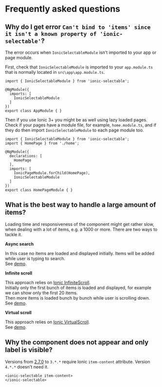 # Frequently asked questions

## Why do I get error `Can't bind to 'items' since it isn't a known property of 'ionic-selectable'`?

The error occurs when `IonicSelectableModule` isn't imported to your app or page module.

First, check that `IonicSelectableModule` is imported to your `app.module.ts` that is normally located in `src\app\app.module.ts`.

```
import { IonicSelectableModule } from 'ionic-selectable';

@NgModule({
  imports: [
    IonicSelectableModule
  ]
})
export class AppModule { }
```

Then if you use Ionic 3+ you might be as well using lazy loaded pages. Check if your pages have a module file, for example, `home.module.ts`, and if they do then import `IonicSelectableModule` to each page module too.

```
import { IonicSelectableModule } from 'ionic-selectable';
import { HomePage } from './home';

@NgModule({
  declarations: [
    HomePage
  ],
  imports: [
    IonicPageModule.forChild(HomePage),
    IonicSelectableModule
  ]
})
export class HomePageModule { }
```

## What is the best way to handle a large amount of items?

Loading time and responsiveness of the component might get rather slow, when dealing with a lot of items, e.g. a 1000 or more.
There are two ways to tackle it.

**Async search**

In this case no items are loaded and displayed initially. Items will be added while user is typing to search.  
See [demo](/search-items-asynchronously).

**Infinite scroll**

This approach relies on <a href="https://ionicframework.com/docs/api/infinite-scroll" target="_blank">Ionic InfiniteScroll</a>.  
Initially only the first bunch of items is loaded and displayed, for example we can show only the first 20 items.  
Then more items is loaded bunch by bunch while user is scrolling down.  
See [demo](/infinite-scroll).

**Virtual scroll**

This approach relies on <a href="https://ionicframework.com/docs/api/virtual-scroll" target="_blank">Ionic VirtualScroll</a>.  
See [demo](/virtual-scroll).

## Why the component does not appear and only label is visible?

Versions from <a href="https://github.com/eakoriakin/ionic-selectable/releases/tag/2.7.0" target="_blank">2.7.0</a> to `3.*.*` require Ionic `item-content` attribute.
Version `4.*.*` doesn't need it.

```
<ionic-selectable item-content>
</ionic-selectable>
```
